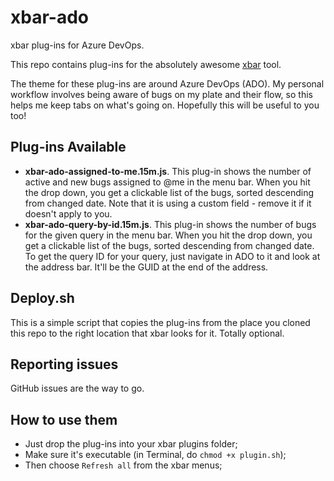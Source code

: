 # xbar-ado
xbar plug-ins for Azure DevOps.

This repo contains plug-ins for the absolutely awesome [xbar](https://github.com/matryer/xbar#get-started) tool.

The theme for these plug-ins are around Azure DevOps (ADO). My personal workflow involves being aware of bugs on my plate and their flow, so this helps me keep tabs on what's going on. Hopefully this will be useful to you too!

## Plug-ins Available

* __xbar-ado-assigned-to-me.15m.js__. This plug-in shows the number of active and new bugs assigned to @me in the menu bar. When you hit the drop down, you get a clickable list of the bugs, sorted descending from changed date. Note that it is using a custom field - remove it if it doesn't apply to you.
* __xbar-ado-query-by-id.15m.js__. This plug-in shows the number of bugs for the given query in the menu bar. When you hit the drop down, you get a clickable list of the bugs, sorted descending from changed date. To get the query ID for your query, just navigate in ADO to it and look at the address bar. It'll be the GUID at the end of the address.


## Deploy.sh

This is a simple script that copies the plug-ins from the place you cloned this repo to the right location that xbar looks for it. Totally optional.

## Reporting issues

GitHub issues are the way to go.

## How to use them

  * Just drop the plug-ins into your xbar plugins folder;
  * Make sure it's executable (in Terminal, do `chmod +x plugin.sh`);
  * Then choose `Refresh all` from the xbar menus;
